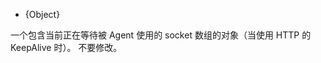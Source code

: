 <!-- YAML
added: v0.11.4
-->

* {Object}

一个包含当前正在等待被 Agent 使用的 socket 数组的对象（当使用 HTTP 的 KeepAlive 时）。
不要修改。

